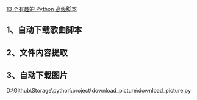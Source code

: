 [13 个有趣的 Python 高级脚本](https://mp.weixin.qq.com/s/wV0M3EljiCK7dT_LNhW0CQ)

## 1、自动下载歌曲脚本


## 2、文件内容提取

## 3、自动下载图片
D:\Github\Storage\python\project\download_picture\download_picture.py


